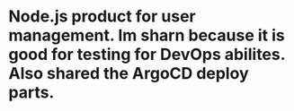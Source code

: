# Node.js product for user management. Im sharn because it is good for testing for DevOps abilites. Also shared the ArgoCD deploy parts.
